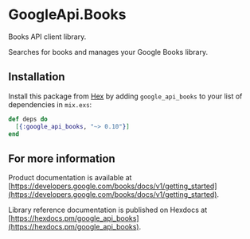 # GoogleApi.Books

Books API client library.

Searches for books and manages your Google Books library.

## Installation

Install this package from [Hex](https://hex.pm) by adding
`google_api_books` to your list of dependencies in `mix.exs`:

```elixir
def deps do
  [{:google_api_books, "~> 0.10"}]
end
```

## For more information

Product documentation is available at [https://developers.google.com/books/docs/v1/getting_started](https://developers.google.com/books/docs/v1/getting_started).

Library reference documentation is published on Hexdocs at
[https://hexdocs.pm/google_api_books](https://hexdocs.pm/google_api_books).
